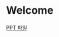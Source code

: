 # Welcome


[PPT 파일](https://quinut.github.io/%EC%9A%B0%EB%A6%AC%EB%82%98%EB%9D%BC-%ED%86%B5%EC%8B%A0%EC%88%98%EB%8B%A8.pptx)
